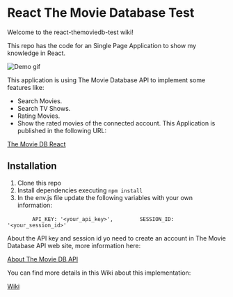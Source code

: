 # React The Movie Database Test
Welcome to the react-themoviedb-test wiki!

This repo has the code for an Single Page Application to show my knowledge in React.

![Demo gif](https://user-images.githubusercontent.com/35887433/74610779-87dff600-50f6-11ea-89d7-a9c31285688a.gif)

This application is using The Movie Database API to implement some features like:
* Search Movies.
* Search TV Shows.
* Rating Movies.
* Show the rated movies of the connected account.
This Application is published in the following URL:

[The Movie DB React](https://maximo-calero.github.io/react-themoviedb-test)

## Installation
1. Clone this repo
2. Install dependencies executing `npm install`
3. In the env.js file update the following variables with your own information:

`        API_KEY: '<your_api_key>',`
`        SESSION_ID: '<your_session_id>'`

About the API key and session id yo need to create an account in The Movie Database API web site, more information here:

[About The Movie DB API](https://github.com/maximo-calero/react-themoviedb-test/wiki/About-The-Movie-Database-API)

You can find more details in this Wiki about this implementation:

[Wiki](https://github.com/maximo-calero/react-themoviedb-test/wiki)


